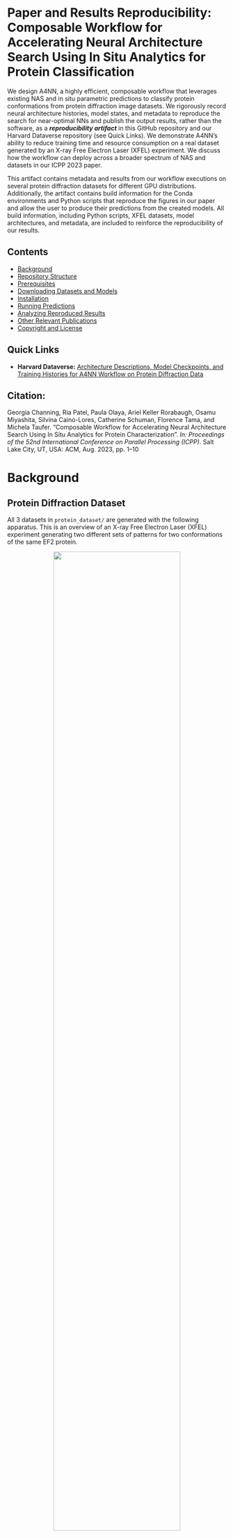 # Paper and Results Reproducibility: Composable Workflow for Accelerating Neural Architecture Search Using In Situ Analytics for Protein Classification

We design A4NN, a highly efficient, composable workflow that leverages existing NAS and in situ parametric predictions to classify protein conformations from protein diffraction image datasets. We rigorously record neural architecture histories, model states, and metadata to reproduce the search for near-optimal NNs and publish the output results, rather than the software, as a **_reproducibility artifact_** in this GitHub repository and our Harvard Dataverse repository (see Quick Links). We demonstrate A4NN’s ability to reduce training time and resource consumption on a real dataset generated by an X-ray Free Electron Laser (XFEL) experiment. We discuss how the workflow can deploy across a broader spectrum of NAS and datasets in our ICPP 2023 paper.

This artifact contains metadata and results from our workflow executions on several protein diffraction datasets for different GPU distributions. Additionally, the artifact contains build information for the Conda environments and Python scripts that reproduce the figures in our paper and allow the user to produce their predictions from the created models. All build information, including Python scripts, XFEL datasets, model architectures, and metadata, are included to reinforce the reproducibility of our results.


## Contents
* [Background](https://github.com/TauferLab/Paper_2023_IEEEICPP_A4NN/tree/main#background)
* [Repository Structure](https://github.com/TauferLab/Paper_2023_IEEEICPP_A4NN/tree/main#repository-structure)
* [Prerequisites](https://github.com/TauferLab/Paper_2023_IEEEICPP_A4NN/tree/main#prerequisites)
* [Downloading Datasets and Models](https://github.com/TauferLab/Paper_2023_IEEEICPP_A4NN/tree/main#downloading-datasets-and-models)
* [Installation](https://github.com/TauferLab/Paper_2023_IEEEICPP_A4NN/tree/main#installation-execution-time-10-minutes)
* [Running Predictions](https://github.com/TauferLab/Paper_2023_IEEEICPP_A4NN/tree/main#running-predictions-execution-time-2-minutes)
* [Analyzing Reproduced Results](https://github.com/TauferLab/Paper_2023_IEEEICPP_A4NN/tree/main#analyzing-reproduced-results-execution-time-2-minutes)
* [Other Relevant Publications](https://github.com/TauferLab/Paper_2023_IEEEICPP_A4NN/tree/main#other-relevant-publications)
* [Copyright and License](https://github.com/TauferLab/Paper_2023_IEEEICPP_A4NN/tree/main#copyright-and-license)


## Quick Links
* **Harvard Dataverse:** <a href="https://doi.org/10.7910/DVN/JS9FR6" target="_blank">Architecture Descriptions, Model Checkpoints, and Training Histories for A4NN Workflow on Protein Diffraction Data</a>

## Citation: 

Georgia Channing, Ria Patel, Paula Olaya, Ariel Keller Rorabaugh, Osamu Miyashita, Silvina Caino-Lores, Catherine Schuman, Florence Tama, and Michela Taufer. “Composable Workflow for Accelerating Neural Architecture Search Using In Situ Analytics for Protein Characterization”. _In: Proceedings of the 52nd International Conference on Parallel Processing (ICPP)_. Salt Lake City, UT, USA: ACM, Aug. 2023, pp. 1–10


# Background

## Protein Diffraction Dataset
All 3 datasets in `protein_dataset/` are generated with the following apparatus. This is an overview of an X-ray Free Electron Laser (XFEL) experiment generating two different sets of patterns for two conformations of the same EF2 protein. 
<p align="center"><img src="images/experiment.png" width="76%"/></p>


The following are some of the images from within this repo. We have diffraction patterns from laser beams at low, medium, and high intensities, respectively. Notice how the resolution becomes more detailed as the beam intensity increases.
<p align="center">
<img src="images/1e14_ef2_1n0vc_ptm07957.jpg" width="25%"/>
<img src="images/1e15_ef2_1n0vc_ptm07957.jpg" width="25%"/>
<img src="images/1e16_ef2_1n0vc_ptm07957.jpg" width="25%"/>
</p>




## A4NN Workflow
This is the full A4NN workflow. We include it here as a reference since this artifact focuses mainly on the reproducibility of the tracker, data commons, analyzer, and outputs (metadata and models) part of the workflow. 
<p align="center"><img src="images/workflow_diagram.png" width="75%"/></p>




# Repository Structure
There are 4 directories within this repository:
* `environments/`: contains 2 Conda environment files that contain all Python package dependencies necessary to run the scripts. There is a CPU and a GPU (CUDA devices only) version of the files available.

* `icpp_training_results/`: contains tables that record the training data for all NN models within each experiment

* `scripts/`: contains a Jupyter Notebook (and a Python script version of the Jupyter Notebook) that allows for interactively reproducing figures from the paper. It also includes a Python script for using a specific model to predict the dataset.

* `images/`: contains images used in `README.md` file for this repository




# Prerequisites

## Environment Requirements
The following requirements are necessary to build the environment from the YAML files within the `environments/` directory.
* Conda package manager: any recent versions (e.g. 23.3.1, 22.11.0, etc.)
* Python: at least version 3.9

Refer to the article [Using Anaconda on older operating systems](https://docs.anaconda.com/free/anaconda/install/old-os/) if the local machine OS does not support the versions above.

## File Storage Requirements
* 70GB of storage is required if all datasets and models are to be used for predictions. It is possible to unzip some datasets and their corresponding experiment models. This is explained in the [Installation](https://github.com/TauferLab/Paper_2023_IEEEICPP_A4NN/tree/main#installation-execution-time-10-minutes) section.


# Downloading Datasets and Models
The protein diffraction datasets we used in this paper are located in <a href="https://doi.org/10.7910/DVN/JS9FR6" target="_blank">Harvard Dataverse</a>. _Change your view of the Harvard Dataverse repository to "Tree View" to organize all the files according to the structure defined in this section._

It is necessary to organize the files once downloaded to comply with the below directory structures.

`protein_dataset/`: contains Bzip2 archives that have simulated protein diffraction pattern images for low, medium, and high beam intensities. Used as input dataset for `predict.py`
   * Datasets are in the Bzip2 files `1e14.zip.bz2`, `1e15.zip.bz2`, and `1e16.zip.bz2`. _Move these files to this `protein_dataset/` directory._
   * `1e14/`, `1e15/`, and `1e16/` will be in this directory after running `setup.sh` script (later in the [Installation](https://github.com/TauferLab/Paper_2023_IEEEICPP_A4NN/tree/main#installation-execution-time-10-minutes) section). 
   * Each dataset is 4.8GB after unzipping, making a **_total of 15GB_** for all 3 datasets. Each dataset contains 63,508 images for training and 15,876 images for testing (80/20 train-test split). 
   * There are **_238,152 images_** in total for all 3 datasets.

`models/`: contains ZIP archives that include all packaged models generated from our experiments using each protein diffraction dataset (low, medium, high beam intensities) and different GPU distributions. These models are used as input models for `predict.py`. These will be unzipped in the `setup.sh` script (later in the [Installation](https://github.com/TauferLab/Paper_2023_IEEEICPP_A4NN/tree/main#installation-execution-time-10-minutes) section). 
* Each experiment contains 100 models that train for a max of 25 epochs each. There are approximately **_72,900 model-related files_** in total.
* Each experiment on the 3 datasets are broken down to the following storage requirements. All models unzipped require **_55GB of file storage_**.
   * `gpu1/`
      * `early_termination/` 
         * 1e14 models - 2.5GB after unzipping
         * 1e15 models - 2.0GB after unzipping
         * 1e16 models - 1.5GB after unzipping
      * `no_early_termination/` 
         * 1e14 models - 3.0GB after unzipping
         * 1e15 models - 2.9GB after unzipping
         * 1e16 models - 2.0GB after unzipping
   * `gpu4/`
      * `early_termination/`
         * 1e14 models - 2.7GB after unzipping
         * 1e15 models - 1.8GB after unzipping
         * 1e16 models - 1.7GB after unzipping





# Installation (Execution Time: ~10 Minutes)

Run the setup script by running `./setup.sh` in the command line. This command will build the necessary Conda environment, unzip all protein diffraction image datasets, and unzip all pre-trained models.

Within the setup script, uncomment the necessary Conda environment to be built within the `setup.sh` script (Lines 12-13). There are 2 options: one for using CUDA-enabled GPU devices and one for CPU-only devices. The default environment is set to build the CPU-only version.

## Important Note

If running this setup script, it will unzip all data and models. It requires a **_total of 70GB_** on the local machine. If there is not enough storage, it will suffice to comment out certain experiment models in the setup.sh script. 

For example, if you want to run predictions with models from `gpu1/early_termination/`, you only need to comment out the lines in the setup script that unzip the other experiment directories `gpu1/no_early_termination/` and `gpu4/early_termination/`, which are Lines 37-52 in `setup.sh`. 

If you want to run a model from `gpu1/early_termination/` on protein diffraction dataset `1e14/`, then you can comment out the lines that unzip `gpu1_1e15_early_termination_FULL.zip` and `gpu1_1e16_early_termination_FULL.zip`, which are Lines 33-34 in `setup.sh`.




# Running Predictions (Execution Time: ~2 Minutes)

Run `conda activate icpp_nsga_net` to activate the newly created Conda environment.

To use a specific model to perform predictions on the dataset, run `predict.py`. There are two arguments to include when running the script: `--model_path` and `--data_path`.
* `scripts/predict.py` has the following arguments:
   * `--model_path` - Location of the model file 
      * Ex. `gpu1/early_termination/classification-search-penguin-pd_exv100_1gpu_25e_1e14-macro-20230407-161446/arch_99/arch_99_epoch_18.pt`
   * `--data_path` - Location of the dataset to predict on 
      * Ex. `protein_dataset/1e14/images/testset`
   * `--out_path` (optional) - Location to place output files `predictions.csv` and `prediction_analysis.txt`. 
      * The default location is `model_path`

### Example Usage
Here is an example of using a pre-trained model to perform predictions on the protein diffraction dataset for 1e14. Here, NN model 68 that is generated from a single GPU not using the early termination method is used after fully training it. Note that any NN model can be used from any epoch to check the performance of the models at any point in time. 
   ```
   $ python predict.py --model_path ../models/gpu1/no_early_termination/classification-search-penguin-pd_exv100_1gpu_25e_1e14-macro-20230328-061437/arch_68/arch_68_epoch_24.pt --data_path ../protein_dataset/1e14
   ```


# Analyzing Reproduced Results (Execution Time: ~2 Minutes)
* To reproduce figures from the paper, either run an interactive session with the Jupyter Notebook `paper_analysis.ipynb` or execute the `paper_analysis.py` script. 
   * Use the Python script if there is no access to Jupyter Notebooks on the local machine. To run `paper_analysis.py`, use the following command: `python paper_analysis.py`
* All figures will be included in the generated `figures/` folder.


Reproduce the figures from the ICPP paper:
```
# Launch Python script
python paper_analysis.py

# OR 

# Launch Jupyter Notebook
jupyter notebook paper_analysis.ipynb
```

The following images are what you should see when reproducing the figures in the Python script or Jupyter Notebook. They should match the figures in the paper (not including captions).

<p align="center"><em>Figure 2: Example of the fitness (accuracy) prediction for a NN trained on our use case </em></p>
<p align="center"><img src="images/figure2.png" width="60%"/></p>

<p align="center"><em>Figures 6a, 6b: Validation accuracy and FLOPS of the Pareto optimal models for A4NN and NSGA-Net for the three beam intensities.</em></p>
<p align="center">
<img src="images/figure6a.png" width="48%"/>
<img src="images/figure6b.png" width="48%"/>
</p>

<p align="center"><em>Figure 7: Epochs required for testing 100 architectures, percentages of savings associated with A4NN when using one and four GPUs, and percentage of gains with A4NN over the standalone NAS when using one and four GPUs.</em></p>
<p align="center"><img src="images/figure7.png" width="60%"/></p>

<p align="center"><em>Figure 8:  Effect of the different beam intensities on the convergence of the model’s predictions in terms of the number of epochs and the percentage of the converged models.</em></p>
<p align="center"><img src="images/figure8.png" width="60%"/></p>

<p align="center"><em>Figure 9: Wall times required by the training in A4NN workflow and standalone NAS for the three beam intensities using one GPU (for the A4NN and NSGA-Net) and for four GPUs (for A4NN).</em></p>
<p align="center"><img src="images/figure9.png" width="60%"/></p>



# Other Relevant Publications

1. Paula Olaya, Silvina Caino-Lores, Vanessa Lama, Ria Patel, Ariel Keller Rorabaugh, Osamu Miyashita, Florence Tama, and Michela Taufer. 2022. Identifying structural properties of proteins from X-ray free-electron laser diffraction patterns. _2022 IEEE 18th International Conference on e-Science (e-Science) (2022)_. https://doi.org/10.1109/escience55777.2022.00017

2. Ria Patel, Ariel Keller Rorabaugh, Paula Olaya, Silvina Caino-Lores, Georgia Channing, Catherine Schuman, Osamu Miyashita, Florence Tama, and Michela Taufer. 2022. A methodology to generate efficient neural networks for the classification of scientific datasets. _2022 IEEE 18th International Conference on e-Science (e-Science) (2022)_. https://doi.org/10.1109/escience55777.2022.00052

3. Ariel Keller Rorabaugh, Silvina Caíno-Lores, Travis Johnston, and Michela Taufer. 2022. Building High-Throughput Neural Architecture Search Workflows via a Decoupled Fitness Prediction Engine. _IEEE Transactions on Parallel and Distributed Systems_ 33, 11 (2022), 2913–2926. https://doi.org/10.1109/TPDS.2022.3140681

4. Ariel Keller Rorabaugh, Silvina Caíno-Lores, Michael R. Wyatt II, Travis Johnston, and Michela Taufer. 2021. Architecture Descriptions and High-Frequency Accuracy and Loss Data of Random Neural Networks Trained on Image Datasets. Available: https://doi.org/10.7910/DVN/ZXTCGF



# Copyright and License
Copyright (c) 2023, Global Computing Lab

A4NN is distributed under terms of the [Apache License, Version 2.0](https://www.apache.org/licenses/LICENSE-2.0) with LLVM Exceptions.

See [LICENSE](LICENSE) for more details.



